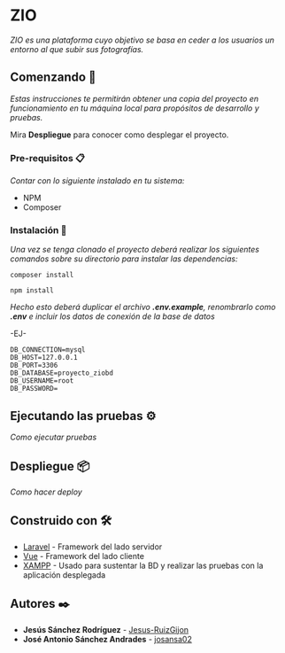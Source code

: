 # ZIO

_ZIO es una plataforma cuyo objetivo se basa en ceder a los usuarios un entorno al que subir sus fotografías._


## Comenzando 🚀

_Estas instrucciones te permitirán obtener una copia del proyecto en funcionamiento en tu máquina local para propósitos de desarrollo y pruebas._

Mira **Despliegue** para conocer como desplegar el proyecto.


### Pre-requisitos 📋

_Contar con lo siguiente instalado en tu sistema:_

* NPM
* Composer


### Instalación 🔧

_Una vez se tenga clonado el proyecto deberá realizar los siguientes comandos sobre su directorio para instalar las dependencias:_

```
composer install
```

```
npm install
```

_Hecho esto deberá duplicar el archivo **.env.example**, renombrarlo como **.env** e incluir los datos de conexión de la base de datos_

-EJ-
```
DB_CONNECTION=mysql
DB_HOST=127.0.0.1
DB_PORT=3306
DB_DATABASE=proyecto_ziobd
DB_USERNAME=root
DB_PASSWORD=
```

## Ejecutando las pruebas ⚙️

_Como ejecutar pruebas_


## Despliegue 📦

_Como hacer deploy_


## Construido con 🛠️

* [Laravel](https://laravel.com/) - Framework del lado servidor
* [Vue](https://vuejs.org/) - Framework del lado cliente
* [XAMPP](https://www.apachefriends.org/es/index.html) - Usado para sustentar la BD y realizar las pruebas con la aplicación desplegada


## Autores ✒️

* **Jesús Sánchez Rodríguez** - [Jesus-RuizGijon](https://github.com/Jesus-RuizGijon)
* **José Antonio Sánchez Andrades** - [josansa02](https://github.com/josansa02)
